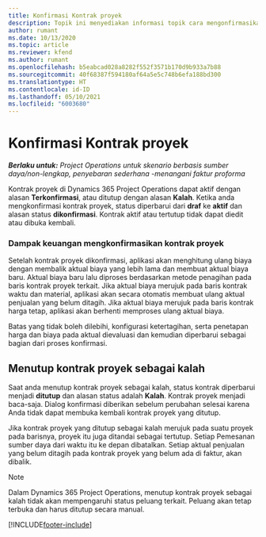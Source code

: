 ```yaml
---
title: Konfirmasi Kontrak proyek
description: Topik ini menyediakan informasi topik cara mengonfirmasikan kontrak dalam Project operations.
author: rumant
ms.date: 10/13/2020
ms.topic: article
ms.reviewer: kfend
ms.author: rumant
ms.openlocfilehash: b5eabcad028a8282f552f3571b170d9b933a7b88
ms.sourcegitcommit: 40f68387f594180af64a5e5c748b6efa188bd300
ms.translationtype: HT
ms.contentlocale: id-ID
ms.lasthandoff: 05/10/2021
ms.locfileid: "6003680"
---
```

# <a name="confirm-a-project-contract"></a>Konfirmasi Kontrak proyek

_**Berlaku untuk:** Project Operations untuk skenario berbasis sumber daya/non-lengkap, penyebaran sederhana -menangani faktur proforma_

Kontrak proyek di Dynamics 365 Project Operations dapat aktif dengan alasan **Terkonfirmasi**, atau ditutup dengan alasan **Kalah**. Ketika anda mengkonfirmasi kontrak proyek, status diperbarui dari **draf** ke **aktif** dan alasan status **dikonfirmasi**. Kontrak aktif atau tertutup tidak dapat diedit atau dibuka kembali. 

### <a name="financial-impact-of-confirming-a-project-contract"></a>Dampak keuangan mengkonfirmasikan kontrak proyek

Setelah kontrak proyek dikonfirmasi, aplikasi akan menghitung ulang biaya dengan membalik aktual biaya yang lebih lama dan membuat aktual biaya baru. Aktual biaya baru lalu diproses berdasarkan metode penagihan pada baris kontrak proyek terkait. Jika aktual biaya merujuk pada baris kontrak waktu dan material, aplikasi akan secara otomatis membuat ulang aktual penjualan yang belum ditagih. Jika aktual biaya merujuk pada baris kontrak harga tetap, aplikasi akan berhenti memproses ulang aktual biaya.

Batas yang tidak boleh dilebihi, konfigurasi ketertagihan, serta penetapan harga dan biaya pada aktual dievaluasi dan kemudian diperbarui sebagai bagian dari proses konfirmasi.

## <a name="close-a-project-contract-as-lost"></a>Menutup kontrak proyek sebagai kalah

Saat anda menutup kontrak proyek sebagai kalah, status kontrak diperbarui menjadi **ditutup** dan alasan status adalah **Kalah**. Kontrak proyek menjadi baca-saja. Dialog konfirmasi diberikan sebelum perubahan selesai karena Anda tidak dapat membuka kembali kontrak proyek yang ditutup.

Jika kontrak proyek yang ditutup sebagai kalah merujuk pada suatu proyek pada barisnya, proyek itu juga ditandai sebagai tertutup. Setiap Pemesanan sumber daya dari waktu itu ke depan dibatalkan. Setiap aktual penjualan yang belum ditagih pada kontrak proyek yang belum ada di faktur, akan dibalik.

> [!NOTE]
> Dalam Dynamics 365 Project Operations, menutup kontrak proyek sebagai kalah tidak akan mempengaruhi status peluang terkait. Peluang akan tetap terbuka dan harus ditutup secara manual.


[!INCLUDE[footer-include](../../includes/footer-banner.md)]